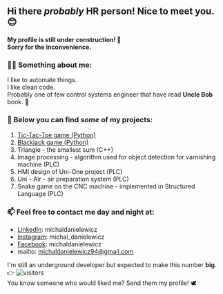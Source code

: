 ## Hi there *probably* HR person!  Nice to meet you. 😊
#### My profile is still under construction! 🔧 </br> Sorry for the inconvenience.

### 	:superhero_man: Something about me:  
I like to automate things. </br> I like clean code. </br> Probably one of few control systems engineer that have read **Uncle Bob** book. 👴
  
### :file_folder: Below you can find _**some**_ of my projects:
1. <a href="https://github.com/michaldanielewicz/TicTacToe-game/blob/master/README.md">Tic-Tac-Toe game (Python)</a> 
2. <a href="https://github.com/michaldanielewicz/Blackjack-Python/blob/master/README.md">Blackjack game (Python)</a> 
3. Triangle - the smallest sum (C++)
4. Image processing - algorithm used for object detection for varnishing machine (PLC)
5. HMI design of Uni-One project (PLC)
6. Uni - Air - air preparation system (PLC)
7. Snake game on the CNC machine - implemented in Structured Language (PLC)
  
### 📫 Feel free to contact me day and night at: 
- <a href="https://www.linkedin.com/in/michaldanielewicz/">LinkedIn</a>: michaldanielewicz
- <a href="https://www.instagram.com/michal_danielewicz/">Instagram</a>: michal_danielewicz
- <a href="https://www.facebook.com/michaldanieIewicz/">Facebook</a>: michaldanieIewicz
- mailto: michaldanielewicz94@gmail.com

I'm still an underground developer but expected to make this number **big**. 👉 ![visitors](https://visitor-badge.glitch.me/badge?page_id=michaldanielewicz.visitor-badge)  
You know someone who would liked me? Send them my profile! :dove:
